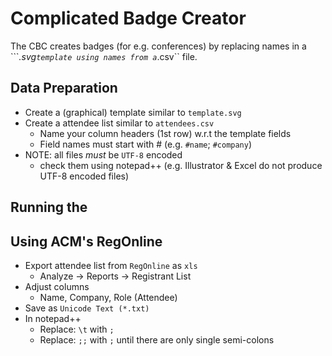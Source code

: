 # Complicated Badge Creator
The CBC creates badges (for e.g. conferences) by replacing names in a ```*.svg``
template using names from a ``*.csv`` file.

## Data Preparation
- Create a (graphical) template similar to ``template.svg``
- Create a attendee list similar to ``attendees.csv``
  - Name your column headers (1st row) w.r.t the template fields
  - Field names must start with # (e.g. ``#name``; ``#company``)
- NOTE: all files _must_ be ``UTF-8`` encoded
  - check them using notepad++ (e.g. Illustrator & Excel do not produce UTF-8
    encoded files)

## Running the

## Using ACM's RegOnline
- Export attendee list from ``RegOnline`` as ``xls``
  - Analyze -> Reports -> Registrant List
- Adjust columns
  - Name, Company, Role (Attendee)
- Save as ``Unicode Text (*.txt)``
- In notepad++
  - Replace: ``\t`` with ``;``
  - Replace: ``;;`` with ``;`` until there are only single semi-colons
